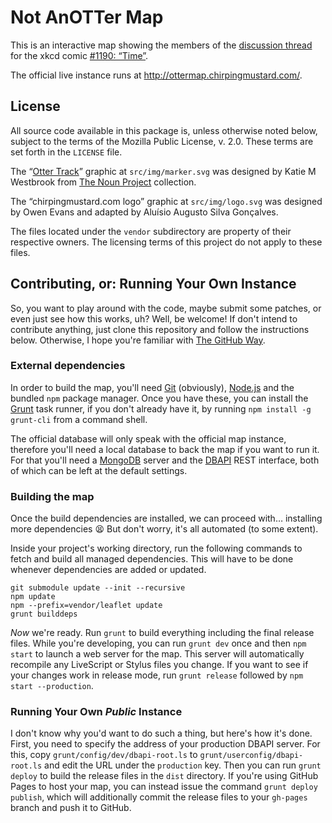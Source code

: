 # Not AnOTTer Map

This is an interactive map showing the members of the [discussion thread][OTT] for the xkcd comic [#1190: “Time”][OTC].

The official live instance runs at http://ottermap.chirpingmustard.com/.


## License

All source code available in this package is, unless otherwise noted below, subject to the terms of the Mozilla Public License, v. 2.0.  These terms are set forth in the `LICENSE` file.

The “[Otter Track][]” graphic at `src/img/marker.svg` was designed by Katie M Westbrook from [The Noun Project][] collection.

The “chirpingmustard.com logo” graphic at `src/img/logo.svg` was designed by Owen Evans and adapted by Aluísio Augusto Silva Gonçalves.

The files located under the `vendor` subdirectory are property of their respective owners.  The licensing terms of this project do not apply to these files.


## Contributing, or: Running Your Own Instance

So, you want to play around with the code, maybe submit some patches, or even just see how this works, uh?  Well, be welcome!  If don't intend to contribute anything, just clone this repository and follow the instructions below.  Otherwise, I hope you're familiar with [The GitHub Way][].


### External dependencies

In order to build the map, you'll need [Git][] (obviously), [Node.js][] and the bundled `npm` package manager.  Once you have these, you can install the [Grunt][] task runner, if you don't already have it, by running `npm install -g grunt-cli` from a command shell.

The official database will only speak with the official map instance, therefore you'll need a local database to back the map if you want to run it.  For that you'll need a [MongoDB][] server and the [DBAPI][] REST interface, both of which can be left at the default settings.


### Building the map

Once the build dependencies are installed, we can proceed with… installing more dependencies :tired_face:  But don't worry, it's all automated (to some extent).

Inside your project's working directory, run the following commands to fetch and build all managed dependencies.  This will have to be done whenever dependencies are added or updated.

    git submodule update --init --recursive
    npm update
    npm --prefix=vendor/leaflet update
    grunt builddeps

_Now_ we're ready.  Run `grunt` to build everything including the final release files.  While you're developing, you can run `grunt dev` once and then `npm start` to launch a web server for the map.  This server will automatically recompile any LiveScript or Stylus files you change.  If you want to see if your changes work in release mode, run `grunt release` followed by `npm start --production`.


### Running Your Own _Public_ Instance

I don't know why you'd want to do such a thing, but here's how it's done.  First, you need to specify the address of your production DBAPI server.  For this, copy `grunt/config/dev/dbapi-root.ls` to `grunt/userconfig/dbapi-root.ls` and edit the URL under the `production` key.  Then you can run `grunt deploy` to build the release files in the `dist` directory.  If you're using GitHub Pages to host your map, you can instead issue the command `grunt deploy publish`, which will additionally commit the release files to your `gh-pages` branch and push it to GitHub.


[OTT]:               http://forums.xkcd.com/viewtopic.php?t=101043
[OTC]:               http://xkcd.com/1190/
[Otter Track]:       http://thenounproject.com/term/otter-track/3498/
[The Noun Project]:  http://thenounproject.com/
[The GitHub Way]:    https://help.github.com/articles/fork-a-repo
[Git]:               http://git-scm.com/
[Node.js]:           http://nodejs.org/
[Grunt]:             http://gruntjs.com/
[MongoDB]:           http://www.mongodb.org/
[DBAPI]:             https://bitbucket.org/AluisioASG/dbapi/
